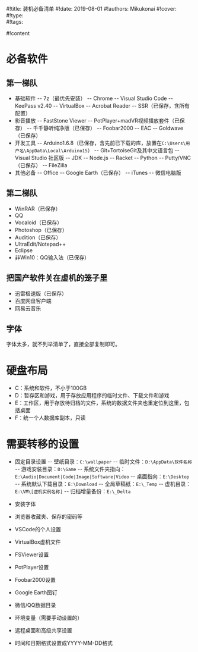 
#!title:    装机必备清单
#!date:     2019-08-01
#!authors:  Mikukonai
#!cover:    
#!type:     
#!tags:     


#!content

# 必备软件

## 第一梯队

- 基础软件
-- 7z（最优先安装）
-- Chrome
-- Visual Studio Code
-- KeePass v2.40
-- VirtualBox
-- Acrobat Reader
-- SSR（已保存，含所有配置）
- 影音播放
-- FastStone Viewer
-- PotPlayer+madVR视频播放套件（已保存）
-- 千千静听纯净版（已保存）
-- Foobar2000
-- EAC
-- Goldwave（已保存）
- 开发工具
-- Arduino1.6.8（已保存，含先前已下载的库，放置在`C:\Users\用户名\AppData\Local\Arduino15`）
-- Git+TortoiseGit及其中文语言包
-- Visual Studio 社区版
-- JDK
-- Node.js
-- Racket
-- Python
-- Putty/VNC（已保存）
-- FileZilla
- 其他必备
-- Office
-- Google Earth（已保存）
-- iTunes
-- 微信电脑版

## 第二梯队

- WinRAR（已保存）
- QQ
- Vocaloid（已保存）
- Photoshop（已保存）
- Audition（已保存）
- UltraEdit/Notepad++
- Eclipse
- 非Win10：QQ输入法（已保存）

## 把国产软件关在虚机的笼子里

- 迅雷极速版（已保存）
- 百度网盘客户端
- 网易云音乐

## 字体

字体太多，就不列举清单了，直接全部复制即可。

# 硬盘布局

- C：系统和软件，不小于100GB
- D：暂存区和游戏，用于存放应用程序的临时文件、下载文件和游戏
- E：工作区，用于存放待归档的文件，系统的数据文件夹也重定位到这里，包括桌面
- F：统一个人数据库副本，只读

# 需要转移的设置

- 固定目录设置
-- 壁纸目录：`C:\wallpaper`
-- 临时文件：`D:\AppData\软件名称`
-- 游戏安装目录：`D:\Game`
-- 系统文件夹指向：`E:\Audio|Document|Code|Image|Software|Video`
-- 桌面指向：`E:\Desktop`
-- 系统默认下载目录：`E:\Download`
-- 全局草稿纸：`E:\_Temp`
-- 虚机目录：`E:\VM\[虚机实例名称]`
-- 归档增量备份：`E:\_Delta`
- 安装字体
- 浏览器收藏夹、保存的密码等
- VSCode的个人设置
- VirtualBox虚机文件
- FSViewer设置
- PotPlayer设置
- Foobar2000设置
- Google Earth图钉
- 微信/QQ数据目录

- 环境变量（需要手动设置的）
- 远程桌面和高级共享设置
- 时间和日期格式设置成YYYY-MM-DD格式

